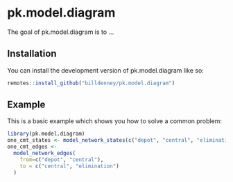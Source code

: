 # pk.model.diagram

<!-- badges: start -->
<!-- badges: end -->

The goal of pk.model.diagram is to ...

## Installation

You can install the development version of pk.model.diagram like so:

``` r
remotes::install_github("billdenney/pk.model.diagram")
```

## Example

This is a basic example which shows you how to solve a common problem:

``` r
library(pk.model.diagram)
one_cmt_states <- model_network_states(c("depot", "central", "elimination"), type = "pk")
one_cmt_edges <- 
  model_network_edges(
    from=c("depot", "central"),
    to = c("central", "elimination")
  )
```
